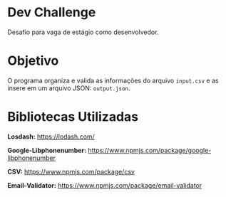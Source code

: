 Dev Challenge
=============

Desafio para vaga de estágio como desenvolvedor.

Objetivo
========

O programa organiza e valida as informações do arquivo `input.csv` e as insere em um arquivo JSON: `output.json`.

Bibliotecas Utilizadas
======================

**Losdash:** https://lodash.com/

**Google-Libphonenumber:** https://www.npmjs.com/package/google-libphonenumber

**CSV:** https://www.npmjs.com/package/csv

**Email-Validator:** https://www.npmjs.com/package/email-validator
